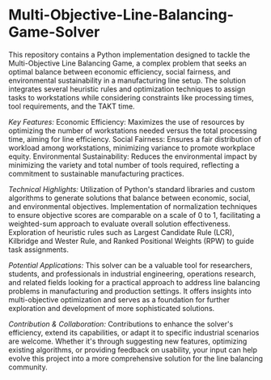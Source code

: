 # Multi-Objective-Line-Balancing-Game-Solver

This repository contains a Python implementation designed to tackle the Multi-Objective Line Balancing Game, a complex problem that seeks an optimal balance between economic efficiency, social fairness, and environmental sustainability in a manufacturing line setup. The solution integrates several heuristic rules and optimization techniques to assign tasks to workstations while considering constraints like processing times, tool requirements, and the TAKT time.

*Key Features:*
Economic Efficiency: Maximizes the use of resources by optimizing the number of workstations needed versus the total processing time, aiming for line efficiency.
Social Fairness: Ensures a fair distribution of workload among workstations, minimizing variance to promote workplace equity.
Environmental Sustainability: Reduces the environmental impact by minimizing the variety and total number of tools required, reflecting a commitment to sustainable manufacturing practices.

*Technical Highlights:*
Utilization of Python's standard libraries and custom algorithms to generate solutions that balance between economic, social, and environmental objectives.
Implementation of normalization techniques to ensure objective scores are comparable on a scale of 0 to 1, facilitating a weighted-sum approach to evaluate overall solution effectiveness.
Exploration of heuristic rules such as Largest Candidate Rule (LCR), Kilbridge and Wester Rule, and Ranked Positional Weights (RPW) to guide task assignments.

*Potential Applications:*
This solver can be a valuable tool for researchers, students, and professionals in industrial engineering, operations research, and related fields looking for a practical approach to address line balancing problems in manufacturing and production settings. It offers insights into multi-objective optimization and serves as a foundation for further exploration and development of more sophisticated solutions.

*Contribution & Collaboration:*
Contributions to enhance the solver's efficiency, extend its capabilities, or adapt it to specific industrial scenarios are welcome. Whether it's through suggesting new features, optimizing existing algorithms, or providing feedback on usability, your input can help evolve this project into a more comprehensive solution for the line balancing community.
